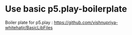 # Use basic p5.play-boilerplate
Boiler plate for p5.play : https://github.com/vishnupriya-whitehatjr/BasicLibFiles



